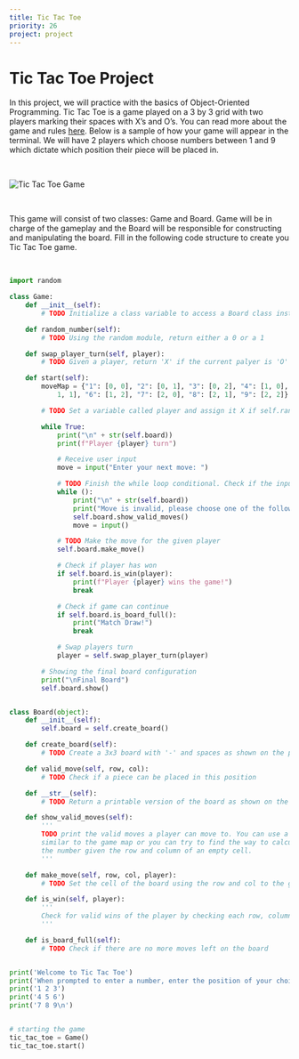 ```yaml
---
title: Tic Tac Toe
priority: 26
project: project
---
```


# Tic Tac Toe Project

In this project, we will practice with the basics of Object-Oriented Programming. Tic Tac Toe is a game played on a 3 by 3 grid with two players marking their spaces with X’s and O’s. You can read more about the game and rules [here](https://en.wikipedia.org/wiki/Tic-tac-toe). Below is a sample of how your game will appear in the terminal. We will have 2 players which choose numbers between 1 and 9 which dictate which position their piece will be placed in.

<br>

![Tic Tac Toe Game](/lessons/python/basics/OOP/tic-tac-toe.png)

<br>

This game will consist of two classes: Game and Board. Game will be in charge of the gameplay and the Board will be responsible for constructing and manipulating the board. Fill in the following code structure to create you Tic Tac Toe game.

<br>

```python
import random

class Game:
    def __init__(self):
        # TODO Initialize a class variable to access a Board class instance

    def random_number(self):
        # TODO Using the random module, return either a 0 or a 1

    def swap_player_turn(self, player):
        # TODO Given a player, return 'X' if the current palyer is 'O' or vice vera

    def start(self):
        moveMap = {"1": [0, 0], "2": [0, 1], "3": [0, 2], "4": [1, 0], "5": [
            1, 1], "6": [1, 2], "7": [2, 0], "8": [2, 1], "9": [2, 2]}

        # TODO Set a variable called player and assign it X if self.random_number() returns 0 and O if it returns 1

        while True:
            print("\n" + str(self.board))
            print(f"Player {player} turn")

            # Receive user input
            move = input("Enter your next move: ")

            # TODO Finish the while loop conditional. Check if the input is valid (range 1-9) and that the move is possible.
            while ():
                print("\n" + str(self.board))
                print("Move is invalid, please choose one of the following numbers:")
                self.board.show_valid_moves()
                move = input()

            # TODO Make the move for the given player
            self.board.make_move()

            # Check if player has won
            if self.board.is_win(player):
                print(f"Player {player} wins the game!")
                break

            # Check if game can continue
            if self.board.is_board_full():
                print("Match Draw!")
                break

            # Swap players turn
            player = self.swap_player_turn(player)

        # Showing the final board configuration
        print("\nFinal Board")
        self.board.show()


class Board(object):
    def __init__(self):
        self.board = self.create_board()

    def create_board(self):
        # TODO Create a 3x3 board with '-' and spaces as shown on the project page

    def valid_move(self, row, col):
        # TODO Check if a piece can be placed in this position

    def __str__(self):
        # TODO Return a printable version of the board as shown on the project page

    def show_valid_moves(self):
        '''
        TODO print the valid moves a player can move to. You can use a map
        similar to the game map or you can try to find the way to calculate
        the number given the row and column of an empty cell.
        '''

    def make_move(self, row, col, player):
        # TODO Set the cell of the board using the row and col to the given player

    def is_win(self, player):
        '''
        Check for valid wins of the player by checking each row, column, and diagonal.
        '''

    def is_board_full(self):
        # TODO Check if there are no more moves left on the board


print('Welcome to Tic Tac Toe')
print('When prompted to enter a number, enter the position of your choice according to this board below:')
print('1 2 3')
print('4 5 6')
print('7 8 9\n')


# starting the game
tic_tac_toe = Game()
tic_tac_toe.start()
```

<br>
